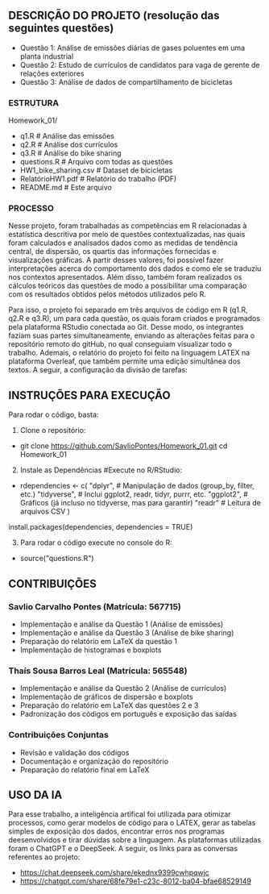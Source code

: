 ## DESCRIÇÃO DO PROJETO (resolução das seguintes questões)
- Questão 1: Análise de emissões diárias de gases poluentes em uma planta industrial
- Questão 2: Estudo de currículos de candidatos para vaga de gerente de relações exteriores
- Questão 3: Análise de dados de compartilhamento de bicicletas

### ESTRUTURA
Homework_01/
- q1.R                        # Análise das emissões
- q2.R                        # Análise dos currículos
- q3.R                        # Análise do bike sharing
- questions.R                 # Arquivo com todas as questões
- HW1_bike_sharing.csv        # Dataset de bicicletas
- RelatórioHW1.pdf            # Relatório do trabalho (PDF)
- README.md                   # Este arquivo

### PROCESSO
Nesse projeto, foram trabalhadas as competências em R relacionadas à estatística descritiva por meio de questões contextualizadas, nas quais foram calculados e analisados dados como as medidas de tendência central, de dispersão, os quartis das informações fornecidas e visualizações gráficas. A partir desses valores, foi possível fazer interpretações acerca do comportamento dos dados e como ele se traduziu nos contextos apresentados. Além disso, também foram realizados os cálculos teóricos das questões de modo a possibilitar uma comparação com os resultados obtidos pelos métodos utilizados pelo R.

Para isso, o projeto foi separado em três arquivos de código em R (q1.R, q2.R e q3.R), um para cada questão, os quais foram criados e programados pela plataforma RStudio conectada ao Git. Desse modo, os integrantes faziam suas partes simultaneamente, enviando as alterações feitas para o repositório remoto do gitHub, no qual conseguiam visualizar todo o trabalho.  Ademais, o relatório do projeto foi feito na linguagem LATEX na plataforma Overleaf, que também permite uma edição simultânea dos textos. A seguir, a configuração da divisão de tarefas:


## INSTRUÇÕES PARA EXECUÇÃO
Para rodar o código, basta:
1. Clone o repositório:
- git clone https://github.com/SavlioPontes/Homework_01.git
cd Homework_01

2. Instale as Dependências #Execute no R/RStudio:
- rdependencies <- c(
  "dplyr",      # Manipulação de dados (group_by, filter, etc.)
  "tidyverse",  # Inclui ggplot2, readr, tidyr, purrr, etc.
  "ggplot2",    # Gráficos (já incluso no tidyverse, mas para garantir)
  "readr"       # Leitura de arquivos CSV
)

install.packages(dependencies, dependencies = TRUE)

3. Para rodar o código execute no console do R:
- source("questions.R") 


## CONTRIBUIÇÕES
### Savlio Carvalho Pontes (Matrícula: 567715)
- Implementação e análise da Questão 1 (Análise de emissões)
- Implementação e análise da Questão 3 (Análise de bike sharing)
- Preparação do relatório em LaTeX da questão 1
- Implementação de histogramas e boxplots

### Thaís Sousa Barros Leal (Matrícula: 565548)
- Implementação e análise da Questão 2 (Análise de currículos)
- Implementação de gráficos de dispersão e boxplots
- Preparação do relatório em LaTeX das questões 2 e 3
- Padronização dos códigos em português e exposição das saídas

### Contribuições Conjuntas
- Revisão e validação dos códigos
- Documentação e organização do repositório
- Preparação do relatório final em LaTeX

## USO DA IA
Para esse trabalho, a inteligência artifical foi utilizada para otimizar processos, como gerar modelos de código para o LATEX, gerar as tabelas simples de exposição dos dados, encontrar erros nos programas deesenvolvidos e tirar dúvidas sobre a linguagem. As plataformas utilizadas foram o ChatGPT e o DeepSeek. A seguir, os links para as conversas referentes ao projeto:
- https://chat.deepseek.com/share/ekednx9399cwhpqwjc
- https://chatgpt.com/share/68fe79e1-c23c-8012-ba04-bfae68529149
